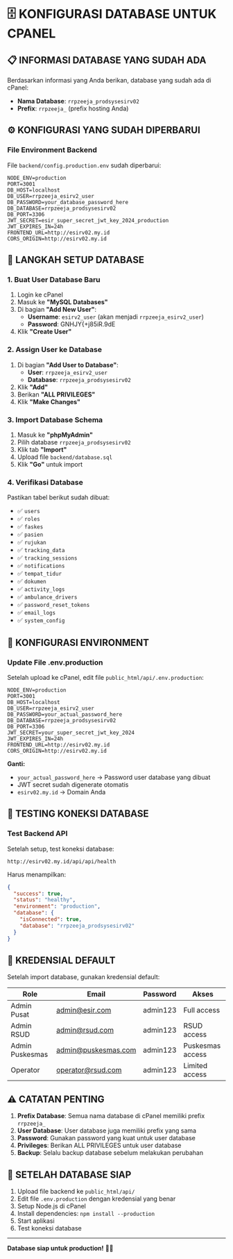 # 🗄️ KONFIGURASI DATABASE UNTUK CPANEL

## 📋 **INFORMASI DATABASE YANG SUDAH ADA**

Berdasarkan informasi yang Anda berikan, database yang sudah ada di cPanel:
- **Nama Database**: `rrpzeeja_prodsysesirv02`
- **Prefix**: `rrpzeeja_` (prefix hosting Anda)

## ⚙️ **KONFIGURASI YANG SUDAH DIPERBARUI**

### **File Environment Backend**
File `backend/config.production.env` sudah diperbarui:
```env
NODE_ENV=production
PORT=3001
DB_HOST=localhost
DB_USER=rrpzeeja_esirv2_user
DB_PASSWORD=your_database_password_here
DB_DATABASE=rrpzeeja_prodsysesirv02
DB_PORT=3306
JWT_SECRET=esir_super_secret_jwt_key_2024_production
JWT_EXPIRES_IN=24h
FRONTEND_URL=http://esirv02.my.id
CORS_ORIGIN=http://esirv02.my.id
```

## 🎯 **LANGKAH SETUP DATABASE**

### **1. Buat User Database Baru**
1. Login ke cPanel
2. Masuk ke **"MySQL Databases"**
3. Di bagian **"Add New User"**:
   - **Username**: `esirv2_user` (akan menjadi `rrpzeeja_esirv2_user`)
   - **Password**: GNHJY{+j85iR.9dE
4. Klik **"Create User"**

### **2. Assign User ke Database**
1. Di bagian **"Add User to Database"**:
   - **User**: `rrpzeeja_esirv2_user`
   - **Database**: `rrpzeeja_prodsysesirv02`
2. Klik **"Add"**
3. Berikan **"ALL PRIVILEGES"**
4. Klik **"Make Changes"**

### **3. Import Database Schema**
1. Masuk ke **"phpMyAdmin"**
2. Pilih database `rrpzeeja_prodsysesirv02`
3. Klik tab **"Import"**
4. Upload file `backend/database.sql`
5. Klik **"Go"** untuk import

### **4. Verifikasi Database**
Pastikan tabel berikut sudah dibuat:
- ✅ `users`
- ✅ `roles`
- ✅ `faskes`
- ✅ `pasien`
- ✅ `rujukan`
- ✅ `tracking_data`
- ✅ `tracking_sessions`
- ✅ `notifications`
- ✅ `tempat_tidur`
- ✅ `dokumen`
- ✅ `activity_logs`
- ✅ `ambulance_drivers`
- ✅ `password_reset_tokens`
- ✅ `email_logs`
- ✅ `system_config`

## 🔧 **KONFIGURASI ENVIRONMENT**

### **Update File .env.production**
Setelah upload ke cPanel, edit file `public_html/api/.env.production`:

```env
NODE_ENV=production
PORT=3001
DB_HOST=localhost
DB_USER=rrpzeeja_esirv2_user
DB_PASSWORD=your_actual_password_here
DB_DATABASE=rrpzeeja_prodsysesirv02
DB_PORT=3306
JWT_SECRET=your_super_secret_jwt_key_2024
JWT_EXPIRES_IN=24h
FRONTEND_URL=http://esirv02.my.id
CORS_ORIGIN=http://esirv02.my.id
```

**Ganti:**
- `your_actual_password_here` → Password user database yang dibuat
- JWT secret sudah digenerate otomatis
- `esirv02.my.id` → Domain Anda

## 🧪 **TESTING KONEKSI DATABASE**

### **Test Backend API**
Setelah setup, test koneksi database:
```
http://esirv02.my.id/api/api/health
```

Harus menampilkan:
```json
{
  "success": true,
  "status": "healthy",
  "environment": "production",
  "database": {
    "isConnected": true,
    "database": "rrpzeeja_prodsysesirv02"
  }
}
```

## 🔐 **KREDENSIAL DEFAULT**

Setelah import database, gunakan kredensial default:

| Role | Email | Password | Akses |
|------|-------|----------|-------|
| Admin Pusat | admin@esir.com | admin123 | Full access |
| Admin RSUD | admin@rsud.com | admin123 | RSUD access |
| Admin Puskesmas | admin@puskesmas.com | admin123 | Puskesmas access |
| Operator | operator@rsud.com | admin123 | Limited access |

## ⚠️ **CATATAN PENTING**

1. **Prefix Database**: Semua nama database di cPanel memiliki prefix `rrpzeeja_`
2. **User Database**: User database juga memiliki prefix yang sama
3. **Password**: Gunakan password yang kuat untuk user database
4. **Privileges**: Berikan ALL PRIVILEGES untuk user database
5. **Backup**: Selalu backup database sebelum melakukan perubahan

## 🚀 **SETELAH DATABASE SIAP**

1. Upload file backend ke `public_html/api/`
2. Edit file `.env.production` dengan kredensial yang benar
3. Setup Node.js di cPanel
4. Install dependencies: `npm install --production`
5. Start aplikasi
6. Test koneksi database

---

**Database siap untuk production!** 🎉✨
